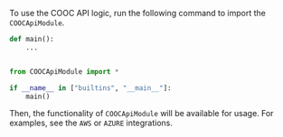 To use the COOC API logic, run the following command to import the `COOCApiModule`.

```python
def main():
    ...


from COOCApiModule import *

if __name__ in ["builtins", "__main__"]:
    main()
```

Then, the functionality of `COOCApiModule` will be available for usage. For examples, see the `AWS` or `AZURE` integrations.
